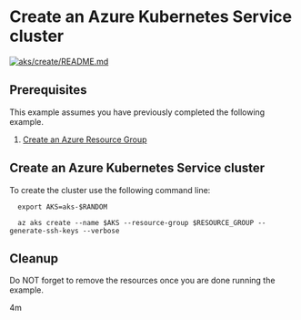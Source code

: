 
# Create an Azure Kubernetes Service cluster

[![aks/create/README.md](https://github.com/Azure-Samples/java-on-azure-examples/actions/workflows/aks_create_README_md.yml/badge.svg)](https://github.com/Azure-Samples/java-on-azure-examples/actions/workflows/aks_create_README_md.yml)

## Prerequisites

This example assumes you have previously completed the following example.

1. [Create an Azure Resource Group](../../../general/group/create/README.md)

## Create an Azure Kubernetes Service cluster

<!-- workflow.include(../../../general/group/create/README.md) -->
<!-- workflow.run()

  if [[ -z $AKS ]]; then
    export AKS=aks-$RANDOM
    az aks create --name $AKS --resource-group $RESOURCE_GROUP --generate-ssh-keys --verbose 
  fi

  -->

To create the cluster use the following command line:

<!-- workflow.skip() -->
```shell
  export AKS=aks-$RANDOM

  az aks create --name $AKS --resource-group $RESOURCE_GROUP --generate-ssh-keys --verbose 
```

## Cleanup

<!-- workflow.directOnly()

  az group delete --name $RESOURCE_GROUP --yes || true

  -->

Do NOT forget to remove the resources once you are done running the example.

4m
